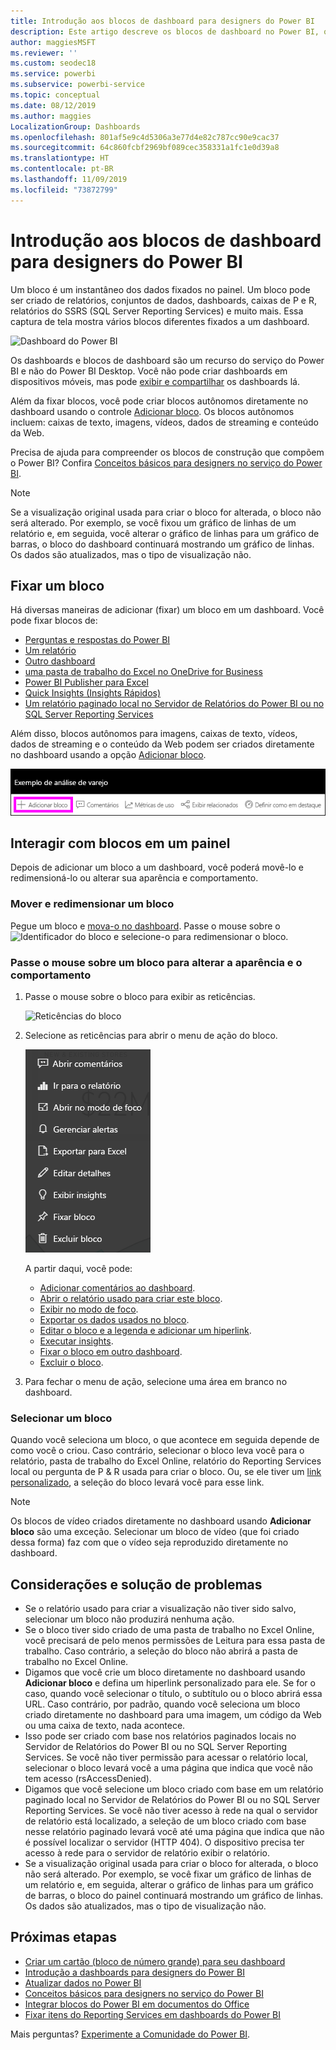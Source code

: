 ```yaml
---
title: Introdução aos blocos de dashboard para designers do Power BI
description: Este artigo descreve os blocos de dashboard no Power BI, que inclui blocos criados com base nos relatórios do SSRS (SQL Server Reporting Services).
author: maggiesMSFT
ms.reviewer: ''
ms.custom: seodec18
ms.service: powerbi
ms.subservice: powerbi-service
ms.topic: conceptual
ms.date: 08/12/2019
ms.author: maggies
LocalizationGroup: Dashboards
ms.openlocfilehash: 801af5e9c4d5306a3e77d4e82c787cc90e9cac37
ms.sourcegitcommit: 64c860fcbf2969bf089cec358331a1fc1e0d39a8
ms.translationtype: HT
ms.contentlocale: pt-BR
ms.lasthandoff: 11/09/2019
ms.locfileid: "73872799"
---
```

# <a name="intro-to-dashboard-tiles-for-power-bi-designers"></a>Introdução aos blocos de dashboard para designers do Power BI

Um bloco é um instantâneo dos dados fixados no painel. Um bloco pode ser criado de relatórios, conjuntos de dados, dashboards, caixas de P e R, relatórios do SSRS (SQL Server Reporting Services) e muito mais.  Essa captura de tela mostra vários blocos diferentes fixados a um dashboard.

![Dashboard do Power BI](media/service-dashboard-tiles/power-bi-dashboard.png)

Os dashboards e blocos de dashboard são um recurso do serviço do Power BI e não do Power BI Desktop. Você não pode criar dashboards em dispositivos móveis, mas pode [exibir e compartilhar](mobile-apps-view-dashboard.md) os dashboards lá.

Além da fixar blocos, você pode criar blocos autônomos diretamente no dashboard usando o controle [Adicionar bloco](service-dashboard-add-widget.md). Os blocos autônomos incluem: caixas de texto, imagens, vídeos, dados de streaming e conteúdo da Web.

Precisa de ajuda para compreender os blocos de construção que compõem o Power BI? Confira [Conceitos básicos para designers no serviço do Power BI](service-basic-concepts.md).

> [!NOTE]
> Se a visualização original usada para criar o bloco for alterada, o bloco não será alterado.  Por exemplo, se você fixou um gráfico de linhas de um relatório e, em seguida, você alterar o gráfico de linhas para um gráfico de barras, o bloco do dashboard continuará mostrando um gráfico de linhas. Os dados são atualizados, mas o tipo de visualização não.
> 
> 

## <a name="pin-a-tile"></a>Fixar um bloco
Há diversas maneiras de adicionar (fixar) um bloco em um dashboard. Você pode fixar blocos de:

* [Perguntas e respostas do Power BI](service-dashboard-pin-tile-from-q-and-a.md)
* [Um relatório](service-dashboard-pin-tile-from-report.md)
* [Outro dashboard](service-pin-tile-to-another-dashboard.md)
* [uma pasta de trabalho do Excel no OneDrive for Business](service-dashboard-pin-tile-from-excel.md)
* [Power BI Publisher para Excel](publisher-for-excel.md)
* [Quick Insights (Insights Rápidos)](service-insights.md)
* [Um relatório paginado local no Servidor de Relatórios do Power BI ou no SQL Server Reporting Services](https://docs.microsoft.com/sql/reporting-services/pin-reporting-services-items-to-power-bi-dashboards)

Além disso, blocos autônomos para imagens, caixas de texto, vídeos, dados de streaming e o conteúdo da Web podem ser criados diretamente no dashboard usando a opção [Adicionar bloco](service-dashboard-add-widget.md).

  ![Ícone Adicionar bloco](media/service-dashboard-tiles/add_widgetnew.png)

## <a name="interact-with-tiles-on-a-dashboard"></a>Interagir com blocos em um painel
Depois de adicionar um bloco a um dashboard, você poderá movê-lo e redimensioná-lo ou alterar sua aparência e comportamento.

### <a name="move-and-resize-a-tile"></a>Mover e redimensionar um bloco
Pegue um bloco e [mova-o no dashboard](service-dashboard-edit-tile.md). Passe o mouse sobre o ![Identificador do bloco](media/service-dashboard-tiles/resize-handle.jpg) e selecione-o para redimensionar o bloco.

### <a name="hover-over-a-tile-to-change-the-appearance-and-behavior"></a>Passe o mouse sobre um bloco para alterar a aparência e o comportamento
1. Passe o mouse sobre o bloco para exibir as reticências.
   
    ![Reticências do bloco](media/service-dashboard-tiles/ellipses_new.png)
2. Selecione as reticências para abrir o menu de ação do bloco.
   
    ![Ícone de reticências](media/service-dashboard-tiles/power-bi-tile-menu.png)
   
    A partir daqui, você pode:
   
     * [Adicionar comentários ao dashboard](consumer/end-user-comment.md).
     * [Abrir o relatório usado para criar este bloco](service-reports.md).  
     * [Exibir no modo de foco](service-focus-mode.md).   
     * [Exportar os dados usados no bloco](visuals/power-bi-visualization-export-data.md).
     * [Editar o bloco e a legenda e adicionar um hiperlink](service-dashboard-edit-tile.md). 
     * [Executar insights](service-insights.md). 
     * [Fixar o bloco em outro dashboard](service-pin-tile-to-another-dashboard.md).
     * [Excluir o bloco](service-dashboard-edit-tile.md).

3. Para fechar o menu de ação, selecione uma área em branco no dashboard.

### <a name="select-a-tile"></a>Selecionar um bloco
Quando você seleciona um bloco, o que acontece em seguida depende de como você o criou. Caso contrário, selecionar o bloco leva você para o relatório, pasta de trabalho do Excel Online, relatório do Reporting Services local ou pergunta de P & R usada para criar o bloco. Ou, se ele tiver um [link personalizado](service-dashboard-edit-tile.md), a seleção do bloco levará você para esse link.

> [!NOTE]
> Os blocos de vídeo criados diretamente no dashboard usando **Adicionar bloco** são uma exceção. Selecionar um bloco de vídeo (que foi criado dessa forma) faz com que o vídeo seja reproduzido diretamente no dashboard.   
> 
> 

## <a name="considerations-and-troubleshooting"></a>Considerações e solução de problemas

* Se o relatório usado para criar a visualização não tiver sido salvo, selecionar um bloco não produzirá nenhuma ação.
* Se o bloco tiver sido criado de uma pasta de trabalho no Excel Online, você precisará de pelo menos permissões de Leitura para essa pasta de trabalho. Caso contrário, a seleção do bloco não abrirá a pasta de trabalho no Excel Online.
* Digamos que você crie um bloco diretamente no dashboard usando **Adicionar bloco** e defina um hiperlink personalizado para ele. Se for o caso, quando você selecionar o título, o subtítulo ou o bloco abrirá essa URL. Caso contrário, por padrão, quando você seleciona um bloco criado diretamente no dashboard para uma imagem, um código da Web ou uma caixa de texto, nada acontece.
* Isso pode ser criado com base nos relatórios paginados locais no Servidor de Relatórios do Power BI ou no SQL Server Reporting Services. Se você não tiver permissão para acessar o relatório local, selecionar o bloco levará você a uma página que indica que você não tem acesso (rsAccessDenied).
* Digamos que você selecione um bloco criado com base em um relatório paginado local no Servidor de Relatórios do Power BI ou no SQL Server Reporting Services. Se você não tiver acesso à rede na qual o servidor de relatório está localizado, a seleção de um bloco criado com base nesse relatório paginado levará você até uma página que indica que não é possível localizar o servidor (HTTP 404). O dispositivo precisa ter acesso à rede para o servidor de relatório exibir o relatório.
* Se a visualização original usada para criar o bloco for alterada, o bloco não será alterado. Por exemplo, se você fixar um gráfico de linhas de um relatório e, em seguida, alterar o gráfico de linhas para um gráfico de barras, o bloco do painel continuará mostrando um gráfico de linhas. Os dados são atualizados, mas o tipo de visualização não.

## <a name="next-steps"></a>Próximas etapas
- [Criar um cartão (bloco de número grande) para seu dashboard](power-bi-visualization-card.md)
- [Introdução a dashboards para designers do Power BI](service-dashboards.md)  
- [Atualizar dados no Power BI](refresh-data.md)
- [Conceitos básicos para designers no serviço do Power BI](service-basic-concepts.md)
- [Integrar blocos do Power BI em documentos do Office](https://blogs.msdn.com/b/powerbidev/archive/2015/09/28/integrating-power-bi-tiles-into-office-documents.aspx)
- [Fixar itens do Reporting Services em dashboards do Power BI](https://msdn.microsoft.com/library/mt604784.aspx)

Mais perguntas? [Experimente a Comunidade do Power BI](https://community.powerbi.com/).

